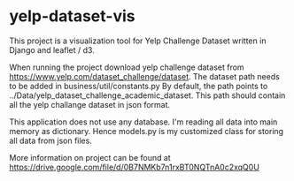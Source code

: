 # yelp-dataset-vis

This project is a visualization tool for Yelp Challenge Dataset written in Django and leaflet / d3.

When running the project download yelp challenge dataset from https://www.yelp.com/dataset_challenge/dataset.
The dataset path needs to be added in business/util/constants.py
By default, the path points to ../Data/yelp_dataset_challenge_academic_dataset.
This path should contain all the yelp challange dataset in json format.

This application does not use any database. I'm reading all data into main memory as dictionary.
Hence models.py is my customized class for storing all data from json files.

More information on project can be found at https://drive.google.com/file/d/0B7NMKb7n1rxBT0NQTnA0c2xqQ0U

